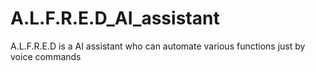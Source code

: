 # A.L.F.R.E.D_AI_assistant
A.L.F.R.E.D is a AI assistant who can automate various functions just by voice commands

